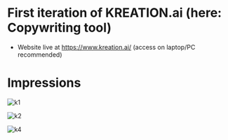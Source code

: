 # First iteration of KREATION.ai (here: Copywriting tool)
* Website live at https://www.kreation.ai/ (access on laptop/PC recommended)

# Impressions
![k1](https://user-images.githubusercontent.com/76814718/128318992-f8361377-0ce3-4911-99ab-616c669f29c1.png)

![k2](https://user-images.githubusercontent.com/76814718/128319015-e38c0d10-3e4b-4c96-bc03-13296093789f.png)

![k4](https://user-images.githubusercontent.com/76814718/128319018-babcb31b-876e-48bc-8fb2-56b1c4e90b26.png)
